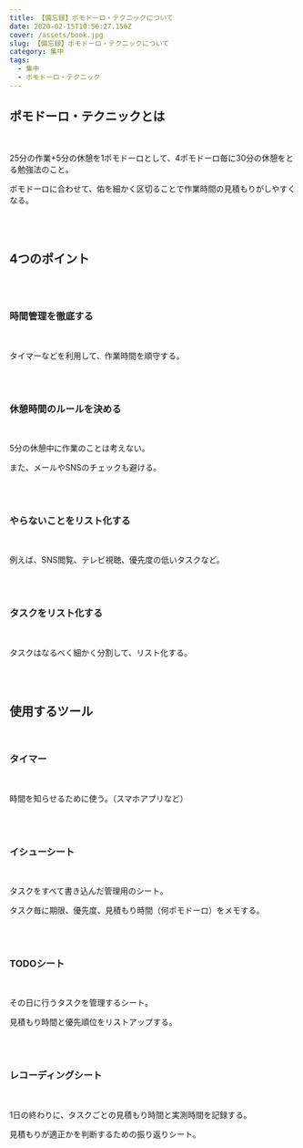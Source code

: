 ```yaml
---
title: 【備忘録】ポモドーロ・テクニックについて
date: 2020-02-15T10:56:27.156Z
cover: /assets/book.jpg
slug: 【備忘録】ポモドーロ・テクニックについて
category: 集中
tags:
  - 集中
  - ポモドーロ・テクニック
---
```

## ポモドーロ・テクニックとは

<br>

25分の作業+5分の休憩を1ポモドーロとして、4ポモドーロ毎に30分の休憩をとる勉強法のこと。

ポモドーロに合わせて、佑を細かく区切ることで作業時間の見積もりがしやすくなる。

<br><br>

## 4つのポイント

<br><br>

### 時間管理を徹底する

<br>

タイマーなどを利用して、作業時間を順守する。

<br><br>


### 休憩時間のルールを決める

<br>

5分の休憩中に作業のことは考えない。

また、メールやSNSのチェックも避ける。

<br><br>


### やらないことをリスト化する

<br>

例えば、SNS閲覧、テレビ視聴、優先度の低いタスクなど。

<br><br>


### タスクをリスト化する

<br>

タスクはなるべく細かく分割して、リスト化する。

<br><br>


## 使用するツール

<br>


### タイマー

<br>

時間を知らせるために使う。（スマホアプリなど）

<br><br>


### イシューシート

<br>

タスクをすべて書き込んだ管理用のシート。

タスク毎に期限、優先度、見積もり時間（何ポモドーロ）をメモする。

<br><br>


### TODOシート

<br>

その日に行うタスクを管理するシート。

見積もり時間と優先順位をリストアップする。

<br><br>


### レコーディングシート

<br>

1日の終わりに、タスクごとの見積もり時間と実測時間を記録する。

見積もりが適正かを判断するための振り返りシート。
